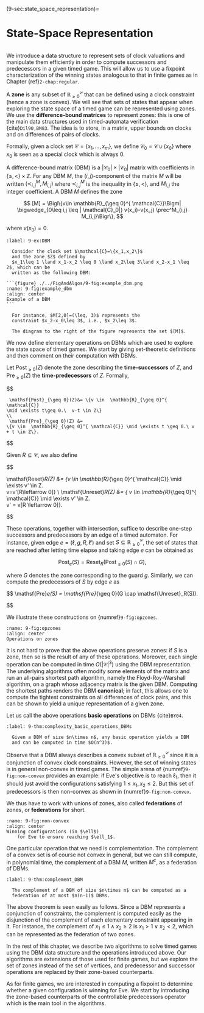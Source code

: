 (9-sec:state_space_representation)=
# State-Space Representation

```{math}

```

We introduce a data structure to represent sets of clock
valuations and manipulate them efficiently in order to compute
successors and predecessors in a given timed game. This will allow us
to use a fixpoint characterization of the winning states analogous to
that in finite games as in Chapter {ref}`2-chap:regular`.

A **zone** is any subset of $\mathbb{R}_{\geq 0}^ \mathcal{C}$ that can be defined
using a clock constraint (hence a zone is convex).  We will see that
sets of states that appear when exploring the state space of a timed
game can be represented using zones.  We use the
**difference-bound matrices** to represent zones:
this is one of the main data structures used in timed-automata
verification {cite}`Dil90,BM83`. The idea is to store, in a matrix,
upper bounds on clocks and on differences of pairs of clocks.

Formally, given a clock
set $\mathcal{C}=\{x_1,\ldots,x_m\}$, we define $\mathcal{C}_0 =  \mathcal{C} \cup \{x_0\}$
where $x_0$ is seen as a
special clock which is always $0$.

A difference-bound matrix (DBM) is a $| \mathcal{C}_0|\times | \mathcal{C}_0|$
matrix with coefficients in $\{\mathord\leq,\mathord<\} \times
\mathbb{Z}$.  For any DBM $M$, the $(i,j)$-component of the matrix $M$
will be written $(\prec^M_{i,j}, M_{i,j})$ where $\prec^M_{i,j}$ is
the inequality in $\{\mathord\leq,\mathord<\}$, and $M_{i,j}$ the
integer coefficient. A DBM $M$ defines the zone

$$
  [M] = \Bigl\{v\in  \mathbb{R}_{\geq 0}^{ \mathcal{C}}\Bigm|
  \bigwedge_{0\leq i,j \leq | \mathcal{C}_0|} v(x_i)-v(x_j) \prec^M_{i,j} M_{i,j}\Bigr\},
$$

where $v(x_0) = 0$.

````{prf:example} An example of a DBM]
:label: 9-ex:DBM

  Consider the clock set $\mathcal{C}=\{x_1,x_2\}$
  and the zone $Z$ defined by 
  $x_1\leq 1 \land x_1-x_2 \leq 0 \land x_2\leq 3\land x_2-x_1 \leq 2$, which can be
  written as the following DBM:
  
```{figure} ./../FigAndAlgos/9-fig:example_dbm.png
:name: 9-fig:example_dbm
:align: center
Example of a DBM
```

  For instance, $M[2,0]=(\leq, 3)$ represents the
  constraint $x_2-x_0\leq 3$, i.e., $x_2\leq 3$.

  The diagram to the right of the figure represents the set $[M]$.

````

We now define elementary operations on DBMs which are used to explore
the state space of timed games. We start by giving set-theoretic
definitions and then comment on their computation with DBMs.

Let $\mathsf{Post}_{\geq 0}(Z)$ denote the zone describing the
**time-successors** of $Z$, and $\mathsf{Pre}_{\geq 0}(Z)$ the
**time-predecessors** of $Z$. Formally,

$$

     \mathsf{Post}_{\geq 0}(Z)&= \{v \in  \mathbb{R}_{\geq 0}^{ \mathcal{C}}
    \mid \exists t\geq 0.\  v-t \in Z\}
    \\
     \mathsf{Pre}_{\geq 0}(Z) &=
    \{v \in  \mathbb{R}_{\geq 0}^{ \mathcal{C}} \mid \exists t \geq 0.\ v + t \in Z\}.

$$

Given $R\subseteq \mathcal{C}$, we also define

$$

   \mathsf{Reset}_R(Z) &= \{v \in  \mathbb{R}_{\geq 0}^{ \mathcal{C}} \mid \exists v' \in Z.\
  v=v'[R\leftarrow 0]\} \\
   \mathsf{Unreset}_R(Z) &= \{ v \in  \mathbb{R}_{\geq 0}^{ \mathcal{C}} \mid \exists v' \in Z.\
  v' = v[R \leftarrow 0]\}.

$$

These operations, together with intersection, suffice to describe
one-step successors and predecessors by an edge of a timed automaton.
For instance, given edge $e=(\ell,g,R,\ell')$ and
set $S \subseteq  \mathbb{R}_{\geq 0}^ \mathcal{C}$, the set of states that are reached
after letting time elapse and taking edge $e$ can be obtained as

$$
   \mathsf{Post}_e(S) =  \mathsf{Reset}_R( \mathsf{Post}_{\geq 0}(S)\cap G),
$$

where $G$ denotes the zone corresponding to the guard $g$.
Similarly, we can compute the predecessors of $S$ by edge $e$ as

$$
 \mathsf{Pre}_e(S) =  \mathsf{Pre}_{\geq 0}(G \cap  \mathsf{Unreset}_R(S)).

$$

We illustrate these constructions on {numref}`9-fig:opzones`.

```{figure} ./../FigAndAlgos/9-fig:opzones.png
:name: 9-fig:opzones
:align: center
Operations on zones
```

It is not hard to prove that the above operations preserve zones: if $S$ is a
zone, then so is the result of any of these operations. Moreover, each
single operation can be computed in time $O(| \mathcal{C}|^3)$ using the
DBM representation. The underlying algorithms often modify some
elements of the matrix and run an all-pairs shortest path algorithm,
namely the Floyd-Roy-Warshall algorithm, on a graph whose adjacency
matrix is the given DBM.  Computing the shortest paths renders the DBM
**canonical**; in fact, this allows one to compute the tightest
constraints on all differences of clock pairs, and this can be shown
to yield a unique representation of a given zone.

Let us call the above operations **basic operations** on DBMs {cite}`BY04`.

````{prf:theorem} Complexity of basic operations on DBMs
:label: 9-thm:complexity_basic_operations_DBMs

  Given a DBM of size $n\times n$, any basic operation yields a DBM
  and can be computed in time $O(n^3)$.

````

Observe that a DBM always describes a convex subset
of $\mathbb{R}_{\geq 0}^ \mathcal{C}$ since it is a conjunction of convex clock
constraints. However, the set of winning states is in general
non-convex in timed games. The simple arena
of {numref}`9-fig:non-convex` provides an example: if Eve's objective
is to reach $\ell_1$, then it should just avoid the configurations
satisfying $1\leq x_1,x_2\leq 2$. But this set of predecessors is then
non-convex as shown in {numref}`9-fig:non-convex`.

We thus have to work with unions of zones, also called
**federations** of zones, or **federations** for short.

```{figure} ./../FigAndAlgos/9-fig:non-convex.png
:name: 9-fig:non-convex
:align: center
Winning configurations (in $\ell$)
    for Eve to ensure reaching $\ell_1$.

```

One particular operation that we need is complementation.
The complement of a convex set is of course not convex in general, but
we can still compute, in polynomial time, the complement of a DBM $M$,
written $M^c$, as a federation of DBMs.

````{prf:theorem} Complement of DBMs
:label: 9-thm:complement_DBM

  The complement of a DBM of size $n\times n$ can be computed as a
  federation of at most $n(n-1)$ DBMs.

````

The above theorem is seen easily as follows. Since a DBM represents a
conjunction of constraints, the complement is computed easily as the
disjunction of the complement of each elementary constraint appearing
in it.  For instance, the complement of $x_1\leq 1 \land x_2 \geq 2$ is
$x_1>1 \lor x_2<2$, which can be represented as the federation of two
zones.

In the rest of this chapter, we describe two algorithms to solve timed
games using the DBM data structure and the operations introduced
above. Our algorithms are extensions of those used for finite games,
but we explore the set of zones instead of the set of vertices, and
predecessor and successor operations are replaced by their zone-based
counterparts.

As for finite games, we are interested in computing a fixpoint to
determine whether a given configuration is winning for Eve. We start
by introducing the zone-based counterparts of the controllable predecessors operator
which
is the main tool in the algorithms.

